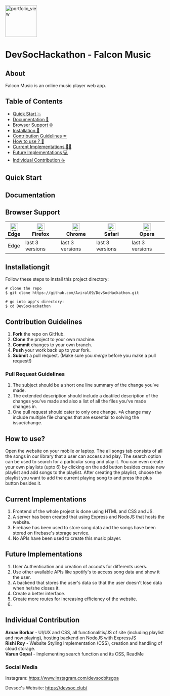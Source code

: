 <img width="100" alt="portfolio_view" src="https://devsoc.club/assets/img/logo.png">

# DevSocHackathon - Falcon Music

## About
Falcon Music is an online music player web app.

## Table of Contents
- [Quick Start :boom:](#quick-start)
- [Documentation 🧾](#documentation)
- [Browser Support 🌐](#browser-support)
- [Installation 🐣](#installation)
- [Contribution Guidelines ✒](#contribution-guidelines)
- [How to use ? 📖](#how-to-use)
- [Current Implementations 👨‍💻](#current-implementations)
- [Future Implementations 💻](#future-implementations)
- [Individual Contribution ☕](#individual-contribution)

## Quick Start


## Documentation

## Browser Support
| [<img src="https://raw.githubusercontent.com/alrra/browser-logos/master/src/edge/edge_48x48.png" alt="IE / Edge" width="24px" height="24px" />](http://godban.github.io/browsers-support-badges/)</br>Edge | [<img src="https://raw.githubusercontent.com/alrra/browser-logos/master/src/firefox/firefox_48x48.png" alt="Firefox" width="24px" height="24px" />](http://godban.github.io/browsers-support-badges/)</br>Firefox | [<img src="https://raw.githubusercontent.com/alrra/browser-logos/master/src/chrome/chrome_48x48.png" alt="Chrome" width="24px" height="24px" />](http://godban.github.io/browsers-support-badges/)</br>Chrome | [<img src="https://raw.githubusercontent.com/alrra/browser-logos/master/src/safari/safari_48x48.png" alt="Safari" width="24px" height="24px" />](http://godban.github.io/browsers-support-badges/)</br>Safari | [<img src="https://raw.githubusercontent.com/alrra/browser-logos/master/src/opera/opera_48x48.png" alt="Opera" width="24px" height="24px" />](http://godban.github.io/browsers-support-badges/)</br>Opera |
| --- | --- | --- | --- | --- |
| Edge | last 3 versions | last 3 versions | last 3 versions | last 3 versions |

## Installationgit 

Follow these steps to install this project directory:

```
# clone the repo
$ git clone https://github.com/Aviral09/DevSocHackathon.git

# go into app's directory:
$ cd DevSocHackathon

```

## Contribution Guidelines
1. **Fork** the repo on GitHub.
2. **Clone** the project to your own machine.
3. **Commit** changes to your own branch.
4. **Push** your work back up to your fork.
5. **Submit** a pull request.
(Make sure you *merge* before you make a pull request!)

### Pull Request Guidelines
1. The subject should be a short one line summary of the change you've made.
2. The extended description should include a deatiled description of the changes you've made and also a list of all the files you've made changes in.
3. One pull request should cater to only one change. *A change may include multiple file changes that are essential to solving the issue/change.

## How to use?
Open the website on your mobile or laptop. The all songs tab consists of all the songs in our library that a user can access and play. The search option can be used to search for a particular song and play it. You can even create your own playlists (upto 6) by clicking on the add button besides create new playlist and add songs to the playlist. After creating the playlist, choose the playlist you want to add the current playing song to and press the plus button besides it.

## Current Implementations
1. Frontend of the whole project is done using HTML and CSS and JS.
2. A server has been created that using Express and NodeJS that hosts the website.
3. Firebase has been used to store song data and the songs have been stored on firebase's storage service.
4. No APIs have been used to create this music player.

## Future Implementations
1. User Authentication and creation of accouts for differents users.
2. Use other available APIs like spotify's to access song data and show it the user.
3. A backend that stores the user's data so that the user doesn't lose data when he/she closes it.
4. Create a better interface.
5. Create more routes for increasing efficiency of the website.
6. 
## Individual Contribution
**Arnav Borkar** - UI/UX and CSS, all functionalitis/JS of site (including playlist and now playing), hosting backend on NodeJS with ExpressJS <br />
**Rishi Roy** - Website Styling Implementation (CSS), creation and handling of cloud storage.<br />
**Varun Gopal** - Implementing search function and its CSS, ReadMe <br />


### Social Media

Instagram: <https://www.instagram.com/devsocbitsgoa>

Devsoc's Website: <https://devsoc.club/>
